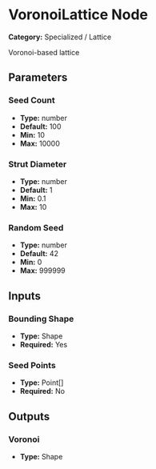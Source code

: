 
# VoronoiLattice Node

**Category:** Specialized / Lattice

Voronoi-based lattice

## Parameters


### Seed Count
- **Type:** number
- **Default:** 100
- **Min:** 10
- **Max:** 10000



### Strut Diameter
- **Type:** number
- **Default:** 1
- **Min:** 0.1
- **Max:** 10



### Random Seed
- **Type:** number
- **Default:** 42
- **Min:** 0
- **Max:** 999999



## Inputs


### Bounding Shape
- **Type:** Shape
- **Required:** Yes



### Seed Points
- **Type:** Point[]
- **Required:** No



## Outputs


### Voronoi
- **Type:** Shape




